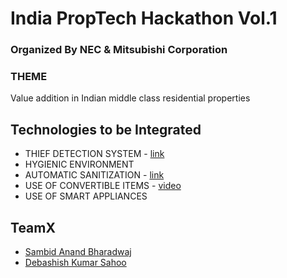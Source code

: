 # India PropTech Hackathon Vol.1

### Organized By NEC & Mitsubishi Corporation

### THEME 

Value addition in Indian middle class residential properties
## Technologies to be Integrated

- THIEF DETECTION SYSTEM - [link](https://github.com/sams14/PropTech-Hackathon/tree/main/Thief%20Detection%20System)
- HYGIENIC ENVIRONMENT
- AUTOMATIC SANITIZATION - [link](https://github.com/sams14/PropTech-Hackathon/tree/main/IoT%20-%20Handle)
- USE OF CONVERTIBLE ITEMS - [video](https://github.com/sams14/PropTech-Hackathon/tree/main/Convertible%20Items)
- USE OF SMART APPLIANCES

## TeamX
- [Sambid Anand Bharadwaj](https://github.com/sams14)
- [Debashish Kumar Sahoo](https://github.com/Debashish-hub)
